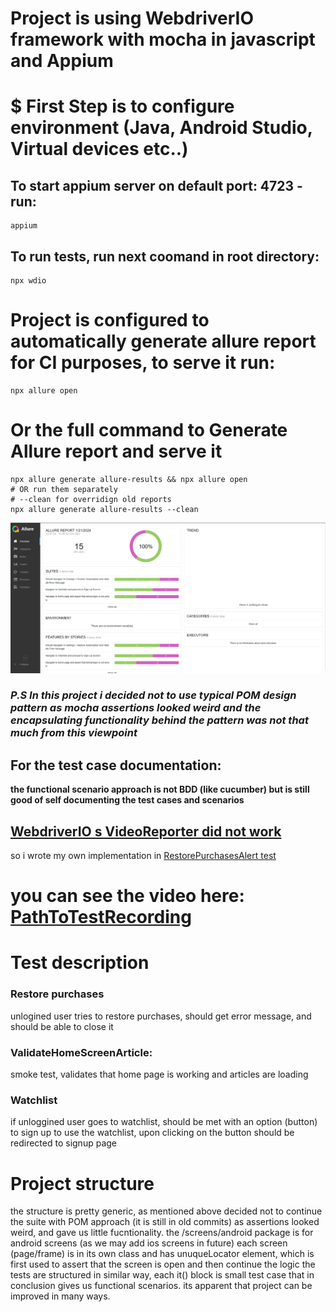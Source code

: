 # Project is using WebdriverIO framework with mocha in javascript and Appium 
 
# $ First Step is to configure environment (Java, Android Studio, Virtual devices etc..)

## To start appium server on default port: 4723 - run:
```
appium
```
## To run tests, run next coomand in root directory:
```
npx wdio
```


# Project is configured to automatically generate allure report for CI purposes, to serve it run:

```
npx allure open
```

# Or the full command to Generate Allure report and serve it 
```
npx allure generate allure-results && npx allure open
# OR run them separately
# --clean for overridign old reports
npx allure generate allure-results --clean
```
![Screenshot](allure.png)


### <i> P.S In this project i decided not to use typical POM design pattern as mocha assertions looked weird and the encapsulating functionality behind the pattern was not that much from this viewpoint </i>

## <b>For the test case documentation:
 the functional scenario approach is not BDD (like cucumber) but is still good of self documenting the test cases and scenarios </b>

## <u> WebdriverIO s VideoReporter did not work</u>
   so i wrote my own implementation in [RestorePurchasesAlert test](./test/specs/android/RestorePurchasesAlert.e2e.js)


# you can see the video here: [PathToTestRecording](./videos/Alert%20should%20disappear%20after%20accepting%20it.mp4)



# <b> Test description </b>
### Restore purchases
  unlogined user tries to restore purchases, should get error message, and should be able to close it

### ValidateHomeScreenArticle: 
  smoke test, validates that home page is working and articles are loading

### Watchlist
   if unloggined user goes to watchlist, should be met with an option (button) to sign up to use the watchlist, upon clicking on the button should be redirected to signup page


# <b> Project structure </b>
   the structure is pretty generic, as mentioned above decided  not to continue the suite with  POM approach (it is still in old commits) as assertions looked weird, and gave us little fucntionality.
   the /screens/android package is for android screens (as we may add ios screens in future) each screen (page/frame) is in its own class and has unuqueLocator element, which is first used to assert that the screen is open and then continue the logic
   the tests are structured in similar way, each it() block is small test case that in conclusion gives us functional scenarios.
    its apparent that project can be improved in many ways.

